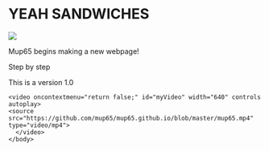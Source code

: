 <!DOCTYPE html>
<html>
	<head>
		<title>Result</title>
	</head>
	<body><h1>YEAH SANDWICHES</h1>
	<img src="http://bit.ly/RhrMEn" />
		<p>Mup65 begins making a new webpage!</p>
		<p>Step by step</p>
		<p>This is a version 1.0</p>

	<video oncontextmenu="return false;" id="myVideo" width="640" controls autoplay>
	<source src="https://github.com/mup65/mup65.github.io/blob/master/mup65.mp4" type="video/mp4">
	  </video>	  
	</body>
</html>
